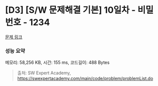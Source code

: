 # [D3] [S/W 문제해결 기본] 10일차 - 비밀번호 - 1234 

[문제 링크](https://swexpertacademy.com/main/code/problem/problemDetail.do?contestProbId=AV14_DEKAJcCFAYD) 

### 성능 요약

메모리: 58,256 KB, 시간: 155 ms, 코드길이: 488 Bytes



> 출처: SW Expert Academy, https://swexpertacademy.com/main/code/problem/problemList.do